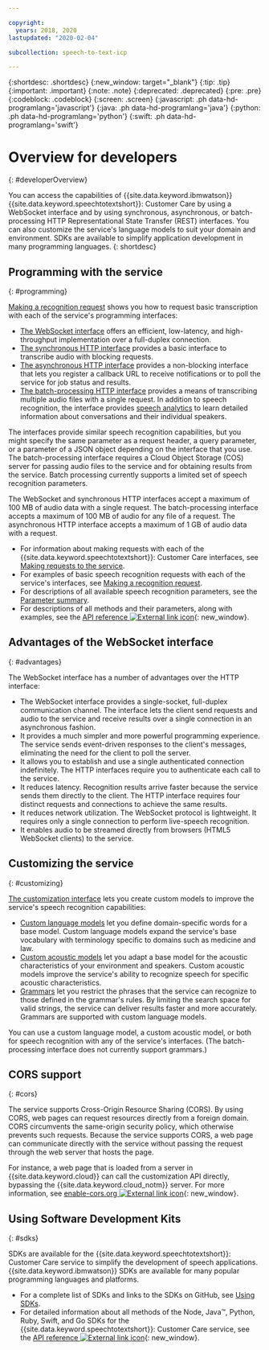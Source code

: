 ```yaml
---

copyright:
  years: 2018, 2020
lastupdated: "2020-02-04"

subcollection: speech-to-text-icp

---
```


{:shortdesc: .shortdesc}
{:new_window: target="_blank"}
{:tip: .tip}
{:important: .important}
{:note: .note}
{:deprecated: .deprecated}
{:pre: .pre}
{:codeblock: .codeblock}
{:screen: .screen}
{:javascript: .ph data-hd-programlang='javascript'}
{:java: .ph data-hd-programlang='java'}
{:python: .ph data-hd-programlang='python'}
{:swift: .ph data-hd-programlang='swift'}

# Overview for developers
{: #developerOverview}

You can access the capabilities of {{site.data.keyword.ibmwatson}} {{site.data.keyword.speechtotextshort}}: Customer Care by using a WebSocket interface and by using synchronous, asynchronous, or batch-processing HTTP Representational State Transfer (REST) interfaces. You can also customize the service's language models to suit your domain and environment. SDKs are available to simplify application development in many programming languages.
{: shortdesc}

## Programming with the service
{: #programming}

[Making a recognition request](/docs/speech-to-text-icp?topic=speech-to-text-icp-basic-request) shows you how to request basic transcription with each of the service's programming interfaces:

-   [The WebSocket interface](/docs/speech-to-text-icp?topic=speech-to-text-icp-websockets) offers an efficient, low-latency, and high-throughput implementation over a full-duplex connection.
-   [The synchronous HTTP interface](/docs/speech-to-text-icp?topic=speech-to-text-icp-http) provides a basic interface to transcribe audio with blocking requests.
-   [The asynchronous HTTP interface](/docs/speech-to-text-icp?topic=speech-to-text-icp-async) provides a non-blocking interface that lets you register a callback URL to receive notifications or to poll the service for job status and results.
-   [The batch-processing HTTP interface](/docs/speech-to-text-icp?topic=speech-to-text-icp-batch) provides a means of transcribing multiple audio files with a single request. In addition to speech recognition, the interface provides [speech analytics](/docs/speech-to-text-icp?topic=speech-to-text-icp-analytics) to learn detailed information about conversations and their individual speakers.

The interfaces provide similar speech recognition capabilities, but you might specify the same parameter as a request header, a query parameter, or a parameter of a JSON object depending on the interface that you use. The batch-processing interface requires a Cloud Object Storage (COS) server for passing audio files to the service and for obtaining results from the service. Batch processing currently supports a limited set of speech recognition parameters.

The WebSocket and synchronous HTTP interfaces accept a maximum of 100 MB of audio data with a single request. The batch-processing interface accepts a maximum of 100 MB of audio for any file of a request. The asynchronous HTTP interface accepts a maximum of 1 GB of audio data with a request.

-   For information about making requests with each of the {{site.data.keyword.speechtotextshort}}: Customer Care interfaces, see [Making requests to the service](/docs/speech-to-text-icp?topic=speech-to-text-icp-making-requests).
-   For examples of basic speech recognition requests with each of the service's interfaces, see [Making a recognition request](/docs/speech-to-text-icp?topic=speech-to-text-icp-basic-request).
-   For descriptions of all available speech recognition parameters, see the [Parameter summary](/docs/speech-to-text-icp?topic=speech-to-text-icp-summary).
-   For descriptions of all methods and their parameters, along with examples, see the [API reference ![External link icon](../../icons/launch-glyph.svg "External link icon")](https://{DomainName}/apidocs/speech-to-text-icp){: new_window}.

## Advantages of the WebSocket interface
{: #advantages}

The WebSocket interface has a number of advantages over the HTTP interface:

-   The WebSocket interface provides a single-socket, full-duplex communication channel. The interface lets the client send requests and audio to the service and receive results over a single connection in an asynchronous fashion.
-   It provides a much simpler and more powerful programming experience. The service sends event-driven responses to the client's messages, eliminating the need for the client to poll the server.
-   It allows you to establish and use a single authenticated connection indefinitely. The HTTP interfaces require you to authenticate each call to the service.
-   It reduces latency. Recognition results arrive faster because the service sends them directly to the client. The HTTP interface requires four distinct requests and connections to achieve the same results.
-   It reduces network utilization. The WebSocket protocol is lightweight. It requires only a single connection to perform live-speech recognition.
-   It enables audio to be streamed directly from browsers (HTML5 WebSocket clients) to the service.

## Customizing the service
{: #customizing}

[The customization interface](/docs/speech-to-text-icp?topic=speech-to-text-icp-customization) lets you create custom models to improve the service's speech recognition capabilities:

-   [Custom language models](/docs/speech-to-text-icp?topic=speech-to-text-icp-languageCreate) let you define domain-specific words for a base model. Custom language models expand the service's base vocabulary with terminology specific to domains such as medicine and law.
-   [Custom acoustic models](/docs/speech-to-text-icp?topic=speech-to-text-icp-acoustic) let you adapt a base model for the acoustic characteristics of your environment and speakers. Custom acoustic models improve the service's ability to recognize speech for specific acoustic characteristics.
-   [Grammars](/docs/speech-to-text-icp?topic=speech-to-text-icp-grammars) let you restrict the phrases that the service can recognize to those defined in the grammar's rules. By limiting the search space for valid strings, the service can deliver results faster and more accurately. Grammars are supported with custom language models.

You can use a custom language model, a custom acoustic model, or both for speech recognition with any of the service's interfaces. (The batch-processing interface does not currently support grammars.)

## CORS support
{: #cors}

The service supports Cross-Origin Resource Sharing (CORS). By using CORS, web pages can request resources directly from a foreign domain. CORS circumvents the same-origin security policy, which otherwise prevents such requests. Because the service supports CORS, a web page can communicate directly with the service without passing the request through the web server that hosts the page.

For instance, a web page that is loaded from a server in {{site.data.keyword.cloud}} can call the customization API directly, bypassing the {{site.data.keyword.cloud_notm}} server. For more information, see [enable-cors.org ![External link icon](../../icons/launch-glyph.svg "External link icon")](https://enable-cors.org/){: new_window}.

## Using Software Development Kits
{: #sdks}

SDKs are available for the {{site.data.keyword.speechtotextshort}}: Customer Care service to simplify the development of speech applications. {{site.data.keyword.ibmwatson}} SDKs are available for many popular programming languages and platforms.

-   For a complete list of SDKs and links to the SDKs on GitHub, see [Using SDKs](/docs/speech-to-text-icp?topic=watson-using-sdks).
-   For detailed information about all methods of the Node, Java&trade;, Python, Ruby, Swift, and Go SDKs for the {{site.data.keyword.speechtotextshort}}: Customer Care service, see the [API reference ![External link icon](../../icons/launch-glyph.svg "External link icon")](https://{DomainName}/apidocs/speech-to-text-icp){: new_window}.
